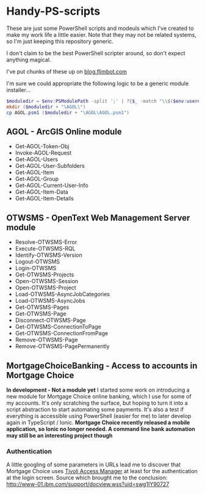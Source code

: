 # Handy-PS-scripts

These are just some PowerShell scripts and modeuls which I've created to make my work life a little easier.
Note that they may not be related systems, so I'm just keeping this repository generic.

I don't claim to be the best PowerShell scripter around, so don't expect anything magical.

I've put chunks of these up on [blog.flimbot.com](http://blog.flimbot.com)

I'm sure we could appropriate the following logic to be a generic module installer...
```PowerShell
$moduledir = $env:PSModulePath -split ';' | ?{$_ -match "\\$($env:username)\\"} | select -first 1
mkdir ($moduledir + "\AGOL\")
cp AGOL.psm1 ($moduledir + "\AGOL\AGOL.psm1")
```

## AGOL - ArcGIS Online module
 - Get-AGOL-Token-Obj
 - Invoke-AGOL-Request
 - Get-AGOL-Users
 - Get-AGOL-User-Subfolders
 - Get-AGOL-Item
 - Get-AGOL-Group
 - Get-AGOL-Current-User-Info
 - Get-AGOL-Item-Data
 - Get-AGOL-Item-Details

## OTWSMS - OpenText Web Management Server module
 - Resolve-OTWSMS-Error
 - Execute-OTWSMS-RQL
 - Identify-OTWSMS-Version
 - Logout-OTWSMS
 - Login-OTWSMS
 - Get-OTWSMS-Projects 
 - Open-OTWSMS-Session
 - Open-OTWSMS-Project
 - Load-OTWSMS-AsyncJobCategories
 - Load-OTWSMS-AsyncJobs
 - Get-OTWSMS-Pages
 - Get-OTWSMS-Page
 - Disconnect-OTWSMS-Page
 - Get-OTWSMS-ConnectionToPage
 - Get-OTWSMS-ConnectionFromPage
 - Remove-OTWSMS-Page
 - Remove-OTWSMS-PagePermanently
 
## MortgageChoiceBanking - Access to accounts in Mortgage Choice
**In development - Not a module yet**
I started some work on introducing a new module for Mortgage Choice online banking, which I use for some of my accounts.
It's only scratching the surface, but hoping to turn it into a script abstraction to start automating some payments.
It's also a test if everything is accessible using PowerShell (easier for me) to later develop again in TypeScript / Ionic.
**Mortgage Choice recently released a mobile application, so Ionic no longer needed. A command line bank automation may still be an interesting project though**

### Authentication
A little googling of some parameters in URLs lead me to discover that Mortgage Choice uses [Tivoli Access Manager](https://en.wikipedia.org/wiki/IBM_Tivoli_Access_Manager) at least for the authentication at the login screen.
Source which brought me to the conclusion: http://www-01.ibm.com/support/docview.wss?uid=swg1IY90727
